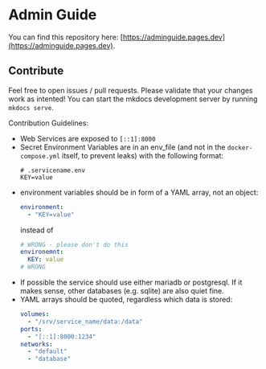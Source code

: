 # Admin Guide
You can find this repository here: [https://adminguide.pages.dev](https://adminguide.pages.dev).

## Contribute
Feel free to open issues / pull requests. Please validate that your changes work as intented!
You can start the mkdocs development server by running `mkdocs serve`.

Contribution Guidelines:
* Web Services are exposed to `[::1]:8000`
* Secret Environment Variables are in an env_file (and not in the `docker-compose.yml` itself, to prevent leaks) with the following format:
  ```shell
  # .servicename.env
  KEY=value
  ```
* environment variables should be in form of a YAML array, not an object:
  ```yaml
  environment:
    - "KEY=value"
  ```
  instead of
  ```yaml
  # WRONG - please don't do this
  environemnt:
    KEY: value
  # WRONG
  ```
* If possible the service should use either mariadb or postgresql.
  If it makes sense, other databases (e.g. sqlite) are also quiet fine.
* YAML arrays should be quoted, regardless which data is stored:
  ```yaml
  volumes:
    - "/srv/service_name/data:/data"
  ports:
    - "[::1]:8000:1234"
  networks:
    - "default"
    - "database"
  ```
